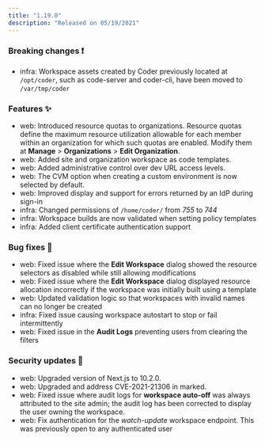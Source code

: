 ```yaml
---
title: "1.19.0"
description: "Released on 05/19/2021"
---
```


### Breaking changes ❗

- infra: Workspace assets created by Coder previously located at `/opt/coder`,
  such as code-server and coder-cli, have been moved to `/var/tmp/coder`

### Features ✨

- web: Introduced resource quotas to organizations. Resource quotas define the
  maximum resource utilization allowable for each member within an organization
  for which such quotas are enabled. Modify them at **Manage** >
  **Organizations** > **Edit Organization**.
- web: Added site and organization workspace as code templates.
- web: Added administrative control over dev URL access levels.
- web: The CVM option when creating a custom environment is now selected by default.
- web: Improved display and support for errors returned by an IdP during sign-in
- infra: Changed permissions of `/home/coder/` from _755_ to _744_
- infra: Workspace builds are now validated when setting policy templates
- infra: Added client certificate authentication support

### Bug fixes 🐛

- web: Fixed issue where the **Edit Workspace** dialog showed the resource
  selectors as disabled while still allowing modifications
- web: Fixed issue where the **Edit Workspace** dialog displayed resource
  allocation incorrectly if the workspace was initially built using a template
- web: Updated validation logic so that workspaces with invalid names can no
  longer be created
- infra: Fixed issue causing workspace autostart to stop or fail intermittently
- web: Fixed issue in the **Audit Logs** preventing users from clearing the
  filters

### Security updates 🔐

- web: Upgraded version of Next.js to 10.2.0.
- web: Upgraded and address CVE-2021-21306 in marked.
- web: Fixed issue where audit logs for **workspace auto-off** was always
  attributed to the site admin; the audit log has been corrected to display the
  user owning the workspace.
- web: Fix authentication for the _watch-update_ workspace endpoint. This was
  previously open to any authenticated user

